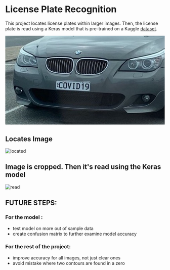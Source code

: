 # License Plate Recognition
This project locates license plates within larger images. Then, the license plate is read using a Keras model that is pre-trained on a Kaggle [dataset](https://www.kaggle.com/aladdinss/license-plate-digits-classification-dataset). 

 
![bmw](https://github.com/AadarshMahra/License_Plate_Recognition/blob/main/media/bmw.jpg?raw=true)
## Locates Image
![located](https://media.discordapp.net/attachments/699093898915610694/795577611854151680/Screen_Shot_2021-01-04_at_1.00.01_AM.png?width=800&height=462)

## Image is cropped. Then it's read using the Keras model  
![read](https://media.discordapp.net/attachments/699093898915610694/875283469192794122/new_guess.png)


## FUTURE STEPS: 
### For the model : 
- test model on more out of sample data 
- create confusion matrix to further examine model accuracy 

### For the rest of the project: 
- improve accuracy for all images, not just clear ones
- avoid mistake where two contours are found in a zero  
